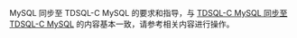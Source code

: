 MySQL 同步至 TDSQL-C MySQL 的要求和指导，与 [TDSQL-C MySQL 同步至 TDSQL-C MySQL](https://cloud.tencent.com/document/product/571/59962) 的内容基本一致，请参考相关内容进行操作。

